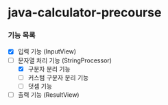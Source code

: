 # java-calculator-precourse

### 기능 목록
- [x] 입력 기능 (InputView)
- [ ] 문자열 처리 기능 (StringProcessor)
    - [x] 구분자 분리 기능
    - [ ] 커스텀 구분자 분리 기능
    - [ ] 덧셈 기능
- [ ] 출력 기능 (ResultView)
